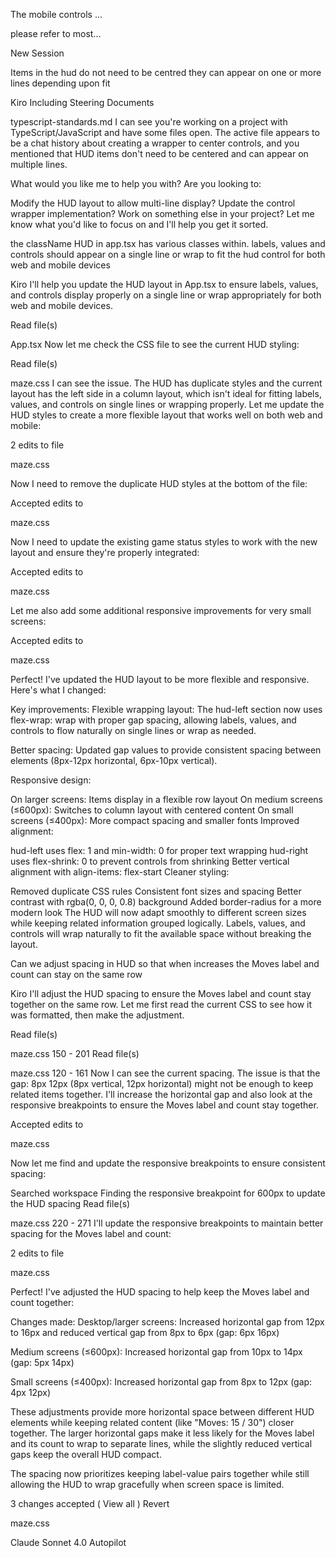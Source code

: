 The mobile controls ...

please refer to most...

New Session





Items in the hud do not need to be centred they can appear on one or more lines depending upon fit

Kiro
Including Steering Documents

typescript-standards.md
I can see you're working on a project with TypeScript/JavaScript and have some files open. The active file appears to be a chat history about creating a wrapper to center controls, and you mentioned that HUD items don't need to be centered and can appear on multiple lines.

What would you like me to help you with? Are you looking to:

Modify the HUD layout to allow multi-line display?
Update the control wrapper implementation?
Work on something else in your project?
Let me know what you'd like to focus on and I'll help you get it sorted.

the className HUD in app.tsx has various classes within. labels, values and controls should appear on a single line or wrap to fit the hud control for both web and mobile devices

Kiro
I'll help you update the HUD layout in App.tsx to ensure labels, values, and controls display properly on a single line or wrap appropriately for both web and mobile devices.

Read file(s)

App.tsx
Now let me check the CSS file to see the current HUD styling:

Read file(s)

maze.css
I can see the issue. The HUD has duplicate styles and the current layout has the left side in a column layout, which isn't ideal for fitting labels, values, and controls on single lines or wrapping properly. Let me update the HUD styles to create a more flexible layout that works well on both web and mobile:


2 edits to file

maze.css


Now I need to remove the duplicate HUD styles at the bottom of the file:

Accepted edits to

maze.css


Now I need to update the existing game status styles to work with the new layout and ensure they're properly integrated:

Accepted edits to

maze.css


Let me also add some additional responsive improvements for very small screens:

Accepted edits to

maze.css


Perfect! I've updated the HUD layout to be more flexible and responsive. Here's what I changed:

Key improvements:
Flexible wrapping layout: The hud-left section now uses flex-wrap: wrap with proper gap spacing, allowing labels, values, and controls to flow naturally on single lines or wrap as needed.

Better spacing: Updated gap values to provide consistent spacing between elements (8px-12px horizontal, 6px-10px vertical).

Responsive design:

On larger screens: Items display in a flexible row layout
On medium screens (≤600px): Switches to column layout with centered content
On small screens (≤400px): More compact spacing and smaller fonts
Improved alignment:

hud-left uses flex: 1 and min-width: 0 for proper text wrapping
hud-right uses flex-shrink: 0 to prevent controls from shrinking
Better vertical alignment with align-items: flex-start
Cleaner styling:

Removed duplicate CSS rules
Consistent font sizes and spacing
Better contrast with rgba(0, 0, 0, 0.8) background
Added border-radius for a more modern look
The HUD will now adapt smoothly to different screen sizes while keeping related information grouped logically. Labels, values, and controls will wrap naturally to fit the available space without breaking the layout.

Can we adjust spacing in HUD so that when increases the Moves label and count can stay on the same row

Kiro
I'll adjust the HUD spacing to ensure the Moves label and count stay together on the same row. Let me first read the current CSS to see how it was formatted, then make the adjustment.

Read file(s)

maze.css 150 - 201
Read file(s)

maze.css 120 - 161
Now I can see the current spacing. The issue is that the gap: 8px 12px (8px vertical, 12px horizontal) might not be enough to keep related items together. I'll increase the horizontal gap and also look at the responsive breakpoints to ensure the Moves label and count stay together.

Accepted edits to

maze.css


Now let me find and update the responsive breakpoints to ensure consistent spacing:

Searched workspace
Finding the responsive breakpoint for 600px to update the HUD spacing
Read file(s)

maze.css 220 - 271
I'll update the responsive breakpoints to maintain better spacing for the Moves label and count:


2 edits to file

maze.css


Perfect! I've adjusted the HUD spacing to help keep the Moves label and count together:

Changes made:
Desktop/larger screens: Increased horizontal gap from 12px to 16px and reduced vertical gap from 8px to 6px (gap: 6px 16px)

Medium screens (≤600px): Increased horizontal gap from 10px to 14px (gap: 5px 14px)

Small screens (≤400px): Increased horizontal gap from 8px to 12px (gap: 4px 12px)

These adjustments provide more horizontal space between different HUD elements while keeping related content (like "Moves: 15 / 30") closer together. The larger horizontal gaps make it less likely for the Moves label and its count to wrap to separate lines, while the slightly reduced vertical gaps keep the overall HUD compact.

The spacing now prioritizes keeping label-value pairs together while still allowing the HUD to wrap gracefully when screen space is limited.


3 changes accepted
(
View all
)
Revert


maze.css






Claude Sonnet 4.0
Autopilot
